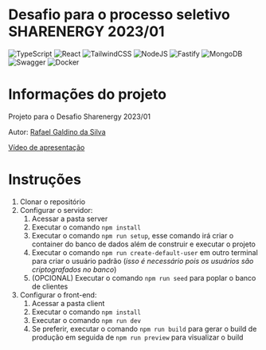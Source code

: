 # Desafio para o processo seletivo SHARENERGY 2023/01

![TypeScript](https://img.shields.io/badge/typescript-%23007ACC.svg?style=for-the-badge&logo=typescript&logoColor=white)
![React](https://img.shields.io/badge/react-%2320232a.svg?style=for-the-badge&logo=react&logoColor=%2361DAFB)
![TailwindCSS](https://img.shields.io/badge/tailwindcss-%2338B2AC.svg?style=for-the-badge&logo=tailwind-css&logoColor=white)
![NodeJS](https://img.shields.io/badge/node.js-6DA55F?style=for-the-badge&logo=node.js&logoColor=white)
![Fastify](https://img.shields.io/badge/fastify-%23000000.svg?style=for-the-badge&logo=fastify&logoColor=white)
![MongoDB](https://img.shields.io/badge/MongoDB-%234ea94b.svg?style=for-the-badge&logo=mongodb&logoColor=white)
![Swagger](https://img.shields.io/badge/-Swagger-%23Clojure?style=for-the-badge&logo=swagger&logoColor=white)
![Docker](https://img.shields.io/badge/docker-%230db7ed.svg?style=for-the-badge&logo=docker&logoColor=white)

# Informações do projeto

Projeto para o Desafio Sharenergy 2023/01

Autor: [Rafael Galdino da Silva](https://github.com/rafaelsilva81)

[Vídeo de apresentação](https://www.youtube.com/watch?v=Mz0UWwdh4fE)

# Instruções

1. Clonar o repositório
2. Configurar o servidor:
   1. Acessar a pasta server
   2. Executar o comando `npm install`
   3. Executar o comando `npm run setup`, esse comando irá criar o container do banco de dados além de construir e executar o projeto
   4. Executar o comando `npm run create-default-user` em outro terminal para criar o usuário padrão (_isso é necessário pois os usuários são criptografados no banco_)
   5. (OPCIONAL) Executar o comando `npm run seed` para poplar o banco de clientes
3. Configurar o front-end:
   1. Acessar a pasta client
   2. Executar o comando `npm install`
   3. Executar o comando `npm run dev`
   4. Se preferir, executar o comando `npm run build` para gerar o build de produção em seguida de `npm run preview` para visualizar o build
